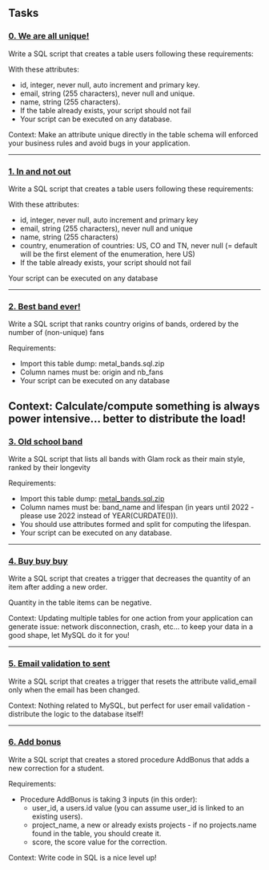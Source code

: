 ## Tasks
### [0. We are all unique!](https://github.com/ehabsmh/alx-backend-storage/0x00-MySQL_Advanced/0-uniq_users.sql)
Write a SQL script that creates a table users following these requirements:

With these attributes:
- id, integer, never null, auto increment and primary key.
- email, string (255 characters), never null and unique.
- name, string (255 characters).
- If the table already exists, your script should not fail
- Your script can be executed on any database.

Context: Make an attribute unique directly in the table schema will enforced your business rules and avoid bugs in your application.

---

### [1. In and not out](https://github.com/ehabsmh/alx-backend-storage/0x00-MySQL_Advanced/1-country_users.sql)
Write a SQL script that creates a table users following these requirements:

With these attributes:
- id, integer, never null, auto increment and primary key
- email, string (255 characters), never null and unique
- name, string (255 characters)
- country, enumeration of countries: US, CO and TN, never null (= default will be the first element of the enumeration, here US)
- If the table already exists, your script should not fail

Your script can be executed on any database

---

### [2. Best band ever!](https://github.com/ehabsmh/alx-backend-storage/0x00-MySQL_Advanced/2-fans.sql)
Write a SQL script that ranks country origins of bands, ordered by the number of (non-unique) fans

Requirements:

- Import this table dump: metal_bands.sql.zip
- Column names must be: origin and nb_fans
- Your script can be executed on any database

Context: Calculate/compute something is always power intensive… better to distribute the load!
---
### [3. Old school band](https://github.com/ehabsmh/alx-backend-storage/0x00-MySQL_Advanced/3-glam_rock.sql)

Write a SQL script that lists all bands with Glam rock as their main style, ranked by their longevity

Requirements:

- Import this table dump: [metal_bands.sql.zip](https://intranet.alxswe.com/rltoken/uPn947gnZLaa0FJrrAFTGQ)
- Column names must be: band_name and lifespan (in years until 2022 - please use 2022 instead of YEAR(CURDATE())).
- You should use attributes formed and split for computing the lifespan.
- Your script can be executed on any database.

---

### [4. Buy buy buy](https://github.com/ehabsmh/alx-backend-storage/0x00-MySQL_Advanced/4-store.sql)
Write a SQL script that creates a trigger that decreases the quantity of an item after adding a new order.

Quantity in the table items can be negative.

Context: Updating multiple tables for one action from your application can generate issue: network disconnection, crash, etc… to keep your data in a good shape, let MySQL do it for you!

---

### [5. Email validation to sent](https://github.com/ehabsmh/alx-backend-storage/0x00-MySQL_Advanced/5-valid_email.sql)
Write a SQL script that creates a trigger that resets the attribute valid_email only when the email has been changed.

Context: Nothing related to MySQL, but perfect for user email validation - distribute the logic to the database itself!

---

### [6. Add bonus](https://github.com/ehabsmh/alx-backend-storage/0x00-MySQL_Advanced/6-bonus.sql)
Write a SQL script that creates a stored procedure AddBonus that adds a new correction for a student.

Requirements:

- Procedure AddBonus is taking 3 inputs (in this order):
    - user_id, a users.id value (you can assume user_id is linked to an existing users).
    - project_name, a new or already exists projects - if no projects.name found in the table, you should create it.
    - score, the score value for the correction.

Context: Write code in SQL is a nice level up!
